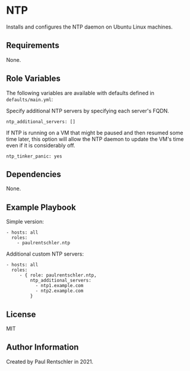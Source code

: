 NTP
===

Installs and configures the NTP daemon on Ubuntu Linux machines.

Requirements
------------

None.


Role Variables
--------------

The following variables are available with defaults defined in `defaults/main.yml`:

Specify additional NTP servers by specifying each server's FQDN.

    ntp_additional_servers: []


If NTP is running on a VM that might be paused and then resumed some time later, this option will allow the NTP daemon to update the VM's time even if it is considerably off.

    ntp_tinker_panic: yes


Dependencies
------------

None.


Example Playbook
----------------

Simple version:

    - hosts: all
      roles:
        - paulrentschler.ntp


Additional custom NTP servers:

    - hosts: all
      roles:
         - { role: paulrentschler.ntp,
             ntp_additional_servers:
               - ntp1.example.com
               - ntp2.example.com
             }


License
-------

MIT


Author Information
------------------

Created by Paul Rentschler in 2021.
